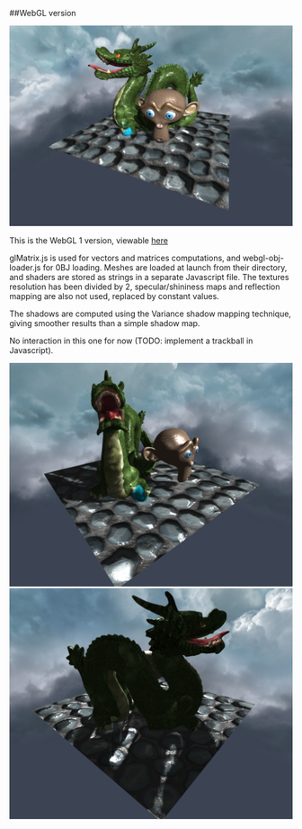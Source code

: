 ##WebGL version

![](images/webgl2.png)

This is the WebGL 1 version, viewable [here](http://simonrodriguez.fr/dragon/webgl/index.html)

glMatrix.js is used for vectors and matrices computations, and webgl-obj-loader.js for 0BJ loading.
Meshes are loaded at launch from their directory, and shaders are stored as strings in a separate Javascript file.
The textures resolution has been divided by 2, specular/shininess maps and reflection mapping are also not used, replaced by constant values.

The shadows are computed using the Variance shadow mapping technique, giving smoother results than a simple shadow map.

No interaction in this one for now (TODO: implement a trackball in Javascript).

![](images/webgl1.png)
![](images/webgl3.png)


